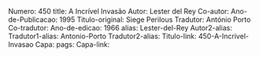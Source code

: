 Numero: 450
title: A Incrível Invasão
Autor: Lester del Rey
Co-autor: 
Ano-de-Publicacao: 1995
Titulo-original: Siege Perilous
Tradutor: António Porto
Co-tradutor: 
Ano-de-edicao: 1966
alias: Lester-del-Rey
Autor2-alias: 
Tradutor1-alias: Antonio-Porto
Tradutor2-alias: 
Titulo-link: 450-A-Incrivel-Invasao
Capa: 
pags: 
Capa-link: 